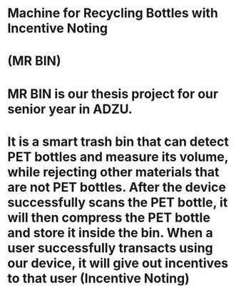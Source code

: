 # Machine for Recycling Bottles with Incentive Noting
#                    (MR BIN)

# MR BIN is our thesis project for our senior year in ADZU. 
# It is a smart trash bin that can detect PET bottles and measure its volume, while rejecting other materials that are not PET bottles. After the device successfully scans the PET bottle, it will then compress the PET bottle and store it inside the bin. When a user successfully transacts using our device, it will give out incentives to that user (Incentive Noting)
